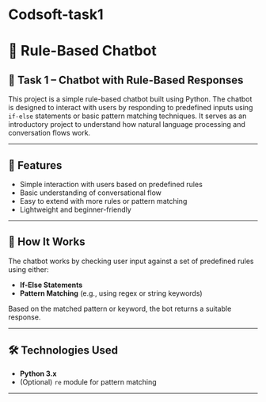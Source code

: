 # Codsoft-task1

# 🤖 Rule-Based Chatbot

## 📌 Task 1 – Chatbot with Rule-Based Responses

This project is a simple rule-based chatbot built using Python. The chatbot is designed to interact with users by responding to predefined inputs using `if-else` statements or basic pattern matching techniques. It serves as an introductory project to understand how natural language processing and conversation flows work.

---

## 🚀 Features

- Simple interaction with users based on predefined rules
- Basic understanding of conversational flow
- Easy to extend with more rules or pattern matching
- Lightweight and beginner-friendly

---

## 🧠 How It Works

The chatbot works by checking user input against a set of predefined rules using either:
- **If-Else Statements**  
- **Pattern Matching** (e.g., using regex or string keywords)

Based on the matched pattern or keyword, the bot returns a suitable response.

---

## 🛠️ Technologies Used

- **Python 3.x**
- (Optional) `re` module for pattern matching

---


